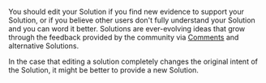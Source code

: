 You should edit your Solution if you find new evidence to support
your Solution, or if you believe other users don't fully understand
your Solution and you can word it better. Solutions are ever-evolving ideas 
that grow through the feedback provided by the community via [Comments][1] and 
alternative Solutions.

In the case that editing a solution completely changes the original
intent of the Solution, it might be better to provide a new Solution. 

[1]: /help/privileges/comment/